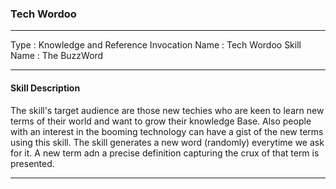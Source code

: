 ### Tech Wordoo

----

Type : Knowledge and Reference
Invocation Name : Tech Wordoo
Skill Name : The BuzzWord

----

#### Skill Description

The skill's target audience are those new techies who are keen to learn new terms of their world and want to grow their 
knowledge Base. Also people with an interest in the booming technology can have a gist of the new terms using this skill.
The skill generates a new word (randomly) everytime we ask for it. A new term adn a precise definition capturing the crux of
that term is presented. 

----
